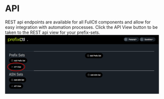 # API

REST api endpoints are available for all FullCtl components and allow for easy integration with automation processes. Click the API View button to be taken to the REST api view for your prefix-sets.
   ![](img/API.png)

